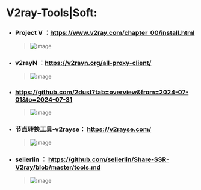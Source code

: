 # V2ray-Tools|Soft:
* ### Project V ：https://www.v2ray.com/chapter_00/install.html

     >![image](https://github.com/user-attachments/assets/e9757a8c-b9d2-480e-beb7-1d03aa42f7fa)

* ### v2rayN ：https://v2rayn.org/all-proxy-client/
 
     >![image](https://github.com/user-attachments/assets/3c91bb5f-fa7f-4f0f-889c-89b8b2effb19)

* ### https://github.com/2dust?tab=overview&from=2024-07-01&to=2024-07-31

     >![image](https://github.com/user-attachments/assets/a7a715e4-4728-48ce-9e68-75187d067192)


* ### 节点转换工具-v2rayse： https://v2rayse.com/

     >![image](https://github.com/user-attachments/assets/1cf76c78-580b-4a55-9994-d47390d8a922)

*  ### selierlin ： https://github.com/selierlin/Share-SSR-V2ray/blob/master/tools.md
   
     >![image](https://github.com/user-attachments/assets/84af50f2-e571-4dd4-86ae-0e372e395b6a)
